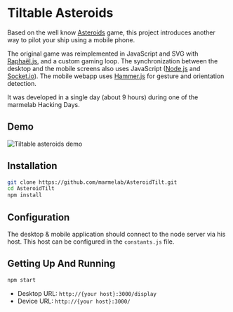 Tiltable Asteroids
==================

Based on the well know [Asteroids](http://en.wikipedia.org/wiki/Asteroids_%28video_game%29) game, this project introduces another way to pilot your ship using a mobile phone.

The original game was reimplemented in JavaScript and SVG with [Raphaël.js](http://raphaeljs.com/), and a custom gaming loop. The synchronization between the desktop and the mobile screens also uses JavaScript ([Node.js](http://nodejs.org/) and [Socket.io](http://socket.io/)). The mobile webapp uses [Hammer.js](http://eightmedia.github.io/hammer.js/) for gesture and orientation detection.

It was developed in a single day (about 9 hours) during one of the marmelab Hacking Days.

Demo
----
![Tiltable asteroids demo](http://marmelab.github.io/AsteroidTilt/demo.gif)

Installation
------------

```sh
git clone https://github.com/marmelab/AsteroidTilt.git
cd AsteroidTilt
npm install
```

Configuration
-------------

The desktop & mobile application should connect to the node server via his host. This host can be configured in the `constants.js` file.

Getting Up And Running
----------------------

```sh
npm start
```

* Desktop URL: `http://{your host}:3000/display`
* Device URL: `http://{your host}:3000/`
